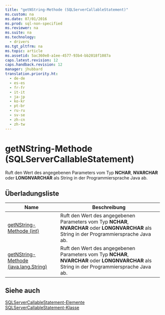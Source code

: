 ```yaml
---
title: "getNString-Methode (SQLServerCallableStatement)"
ms.custom: na
ms.date: 07/01/2016
ms.prod: sql-non-specified
ms.reviewer: na
ms.suite: na
ms.technology: 
  - drivers
ms.tgt_pltfrm: na
ms.topic: article
ms.assetid: 5ac360e8-a1ee-4577-93b4-bb2018f1087a
caps.latest.revision: 12
caps.handback.revision: 12
manager: jhubbard
translation.priority.ht: 
  - de-de
  - es-es
  - fr-fr
  - it-it
  - ja-jp
  - ko-kr
  - pt-br
  - ru-ru
  - sv-se
  - zh-cn
  - zh-tw
---
```

# getNString-Methode (SQLServerCallableStatement)
  Ruft den Wert des angegebenen Parameters vom Typ **NCHAR**, **NVARCHAR** oder **LONGNVARCHAR** als String in der Programmiersprache Java ab.  
  
## Überladungsliste  
  
|Name|Beschreibung|  
|----------|------------------|  
|[getNString-Methode &#40;int&#41;](../content/getNString-Method--int-.md)|Ruft den Wert des angegebenen Parameters vom Typ **NCHAR**, **NVARCHAR** oder **LONGNVARCHAR** als String in der Programmiersprache Java ab.|  
|[getNString-Methode &#40;java.lang.String&#41;](../content/getNString-Method--java.lang.String-.md)|Ruft den Wert des angegebenen Parameters vom Typ **NCHAR**, **NVARCHAR** oder **LONGNVARCHAR** als String in der Programmiersprache Java ab.|  
  
## Siehe auch  
 [SQLServerCallableStatement-Elemente](../content/SQLServerCallableStatement-Members.md)   
 [SQLServerCallableStatement-Klasse](../content/SQLServerCallableStatement-Class.md)  
  
  